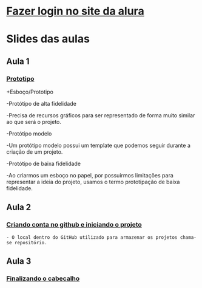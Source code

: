 # [Fazer login no site da alura](https://cursos.alura.com.br/edutech)

# Slides das aulas

## Aula 1
### [Prototipo](https://drive.google.com/file/d/1wFhd42B5CXg53cN53FJc6PoWclzjzdn9/view)
+Esboço/Prototipo

 -Protótipo de alta fidelidade
 
  -Precisa de recursos gráficos para ser representado de forma muito similar ao que será o projeto.
  
 -Protótipo modelo
 
  -Um protótipo modelo possui um template que podemos seguir durante a criação de um projeto.
  
 -Protótipo de baixa fidelidade
 
  -Ao criarmos um esboço no papel, por possuirmos limitações para representar a ideia do projeto, usamos o termo prototipação de baixa fidelidade.


## Aula 2
### [Criando conta no github e iniciando o projeto](https://drive.google.com/file/d/1ngwqvrcsWI4U-FgwNGkwkAtsciXz1aoo/view)
    - O local dentro do GitHub utilizado para armazenar os projetos chama-se repositório.

## Aula 3
### [Finalizando o cabecalho](https://drive.google.com/drive/folders/1975j-qo88GbG7hX4n3FtKm1YTMlwaoVQ)


